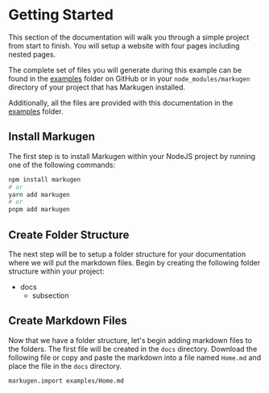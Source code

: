 # Getting Started
This section of the documentation will walk you through a simple project
from start to finish. You will setup a website with four pages including
nested pages. 

The complete set of files you will generate during this example can be found 
in the [examples](https://github.com/falkorclark/markugen/tree/main/examples) 
folder on GitHub or in your `node_modules/markugen` directory of your project
that has Markugen installed.

Additionally, all the files are provided with this documentation in the
[examples](./examples) folder.

## Install Markugen
The first step is to install Markugen within your NodeJS project by running
one of the following commands:

```bash
npm install markugen
# or
yarn add markugen
# or
pnpm add markugen
```

## Create Folder Structure
The next step will be to setup a folder structure for your documentation
where we will put the markdown files. Begin by creating the
following folder structure within your project:

* docs
  * subsection

## Create Markdown Files
Now that we have a folder structure, let's begin adding markdown files to
the folders. The first file will be created in the `docs` directory. Download
the following file or copy and paste the markdown into a file named
`Home.md` and place the file in the `docs` directory.

```md
markugen.import examples/Home.md
```
